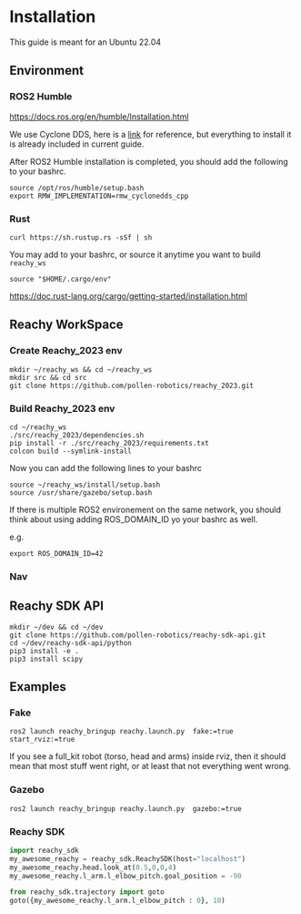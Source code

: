 # Installation
This guide is meant for an Ubuntu 22.04
## Environment
### ROS2 Humble
https://docs.ros.org/en/humble/Installation.html

We use Cyclone DDS, here is a [link](https://docs.ros.org/en/humble/Installation/DDS-Implementations/Working-with-Eclipse-CycloneDDS.html) 
for reference, but everything to install it is already included in current guide.

After ROS2 Humble installation is completed, you should add the following to your bashrc.
```commandline
source /opt/ros/humble/setup.bash
export RMW_IMPLEMENTATION=rmw_cyclonedds_cpp
```

### Rust
```commandline
curl https://sh.rustup.rs -sSf | sh
```

You may add to your bashrc, or source it anytime you want to build `reachy_ws`
```commandline
source "$HOME/.cargo/env"
```

https://doc.rust-lang.org/cargo/getting-started/installation.html


## Reachy WorkSpace
### Create Reachy_2023 env

```commandline
mkdir ~/reachy_ws && cd ~/reachy_ws
mkdir src && cd src
git clone https://github.com/pollen-robotics/reachy_2023.git
```



### Build Reachy_2023 env

```commandline
cd ~/reachy_ws
./src/reachy_2023/dependencies.sh
pip install -r ./src/reachy_2023/requirements.txt
colcon build --symlink-install
```

Now you can add the following lines to your bashrc
```commandline
source ~/reachy_ws/install/setup.bash
source /usr/share/gazebo/setup.bash
```

If there is multiple ROS2 environement on the same network, you should think about using adding ROS_DOMAIN_ID yo your bashrc as well.

e.g.
```commandline
export ROS_DOMAIN_ID=42
```
### Nav


## Reachy SDK API

```commandline
mkdir ~/dev && cd ~/dev
git clone https://github.com/pollen-robotics/reachy-sdk-api.git
cd ~/dev/reachy-sdk-api/python
pip3 install -e .
pip3 install scipy
```

## Examples

### Fake

```commandline
ros2 launch reachy_bringup reachy.launch.py  fake:=true start_rviz:=true
```

If you see a full_kit robot (torso, head and arms) inside rviz, then it should mean that most stuff
went right, or at least that not everything went wrong.

### Gazebo
```commandline
ros2 launch reachy_bringup reachy.launch.py  gazebo:=true
```

### Reachy SDK
```python
import reachy_sdk
my_awesome_reachy = reachy_sdk.ReachySDK(host="localhost")
my_awesome_reachy.head.look_at(0.5,0,0,4)
my_awesome_reachy.l_arm.l_elbow_pitch.goal_position = -90

from reachy_sdk.trajectory import goto
goto({my_awesome_reachy.l_arm.l_elbow_pitch : 0}, 10)

```